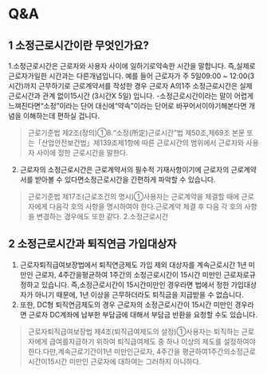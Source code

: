 # Q&A
## 1 소정근로시간이란 무엇인가요?
1.소정근로시간은 근로자와 사용자 사이에 일하기로약속한 시간을 말합니다.
즉,실제로 근로자가일한 시간과는 다른개념입니다.
예를 들어 근로자가 주
5일09:00 ~ 12:00(3시간)까지 근무하기로 근로계약서를 작성한 경우 근로자
A의1주 소정근로시간은 실제 근로시간과 관계 없이15시간
(3시간X 5일)
입니다.
-소정근로시간이라는 말이 어렵게 느껴진다면“소정”이라는 단어 대신에“약속”이라는 단어로 바꾸어서이야기해본다면 개념을 이해하는데 편하실 겁니다.
> 근로기준법 제2조(정의)①8.“소정(所定)근로시간”법 제50조,제69조 본문 또는「산업안전보건법」제139조제1항에 따른 근로시간의 범위에서 근로자와 사용자 사이에 정한 근로시간을 말한다.
2. 근로자의 소정근로시간은 근로계약서의 필수적 기재사항이기에 근로자의 근로계약서를 받아볼 수 있다면소정근로시간을 간편하게 파악할 수 있습니다.
> 근로기준법 제17조(근로조건의 명시)①사용자는 근로계약을 체결할 때에 근로자에게 다음각 호의 사항을 명시하여야 한다.근로계약 체결 후 다음 각 호의 사항을 변경하는 경우에도 또한 같다.
> 2.소정근로시간
## 2 소정근로시간과 퇴직연금 가입대상자
1. 근로자퇴직급여보장법에서 퇴직연금제도 가입 제외 대상자를 계속근로시간 1년 미만인 근로자, 4주간을평균하여 1주간의 소정근로시간이 15시간 미만인 근로자로규정하고 있습니다. 즉,소정근로시간이 15시간미만인 경우라면 법에서 정한 가입대상자가 아니기 때문에, 1년 이상을 근무하더라도 퇴직금을 지급받을 수 없습니다.
2. 또한, DC형 퇴직연금제도의 경우 근로자의 소정근로시간이 15시간 미만인 경우라면 근로자 DC계좌에 납부한 부담금에 대해서 부담금 반환을 요청할 수도 있습니다.
> 근로자퇴직급여보장법 제4조(퇴직급여제도의 설정)①사용자는 퇴직하는 근로자에게 급여를지급하기 위하여 퇴직급여제도 중 하나 이상의 제도를 설정하여야 한다.다만,계속근로기간이1년 미만인근로자, 4주간을 평균하여1주간의소정근로시간이15시간 미만인 근로자에 대하여는 그러하지 아니하다.
